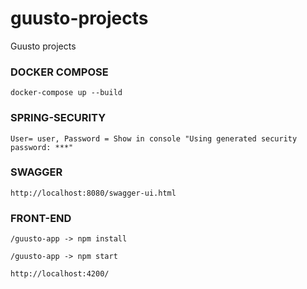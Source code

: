 # guusto-projects
Guusto projects

### DOCKER COMPOSE

    docker-compose up --build
    
### SPRING-SECURITY
    
    User= user, Password = Show in console "Using generated security password: ***"

### SWAGGER 

    http://localhost:8080/swagger-ui.html

### FRONT-END
    
    /guusto-app -> npm install
    
    /guusto-app -> npm start
    
    http://localhost:4200/
    

